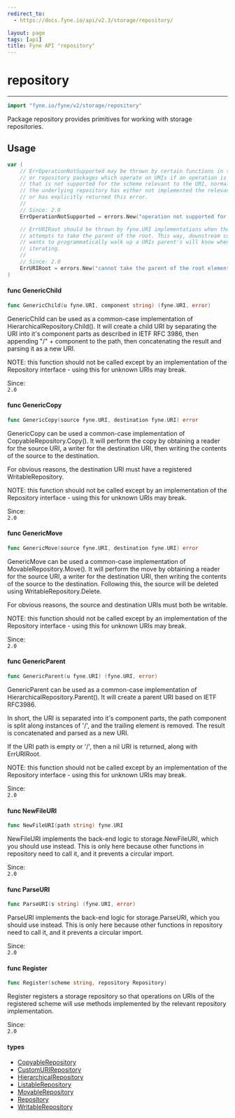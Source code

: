 ```yaml
---
redirect_to:
  - https://docs.fyne.io/api/v2.3/storage/repository/

layout: page
tags: [api]
title: Fyne API "repository"
---
```



# repository
---
```go
import "fyne.io/fyne/v2/storage/repository"
```

Package repository provides primitives for working with storage repositories.

## Usage

```go
var (
	// ErrOperationNotSupported may be thrown by certain functions in the storage
	// or repository packages which operate on URIs if an operation is attempted
	// that is not supported for the scheme relevant to the URI, normally because
	// the underlying repository has either not implemented the relevant function,
	// or has explicitly returned this error.
	//
	// Since: 2.0
	ErrOperationNotSupported = errors.New("operation not supported for this URI")

	// ErrURIRoot should be thrown by fyne.URI implementations when the caller
	// attempts to take the parent of the root. This way, downstream code that
	// wants to programmatically walk up a URIs parent's will know when to stop
	// iterating.
	//
	// Since: 2.0
	ErrURIRoot = errors.New("cannot take the parent of the root element in a URI")
)
```

#### func  GenericChild

```go
func GenericChild(u fyne.URI, component string) (fyne.URI, error)
```
GenericChild can be used as a common-case implementation of HierarchicalRepository.Child(). It will create a child URI by separating the URI into it's component parts as described in IETF RFC 3986, then appending "/" + component to the path, then concatenating the result and parsing it as a new URI.

NOTE: this function should not be called except by an implementation of the Repository interface - using this for unknown URIs may break.


<div class="since">Since: <code>
2.0</code></div>

#### func  GenericCopy

```go
func GenericCopy(source fyne.URI, destination fyne.URI) error
```
GenericCopy can be used a common-case implementation of CopyableRepository.Copy(). It will perform the copy by obtaining a reader for the source URI, a writer for the destination URI, then writing the contents of the source to the destination.

For obvious reasons, the destination URI must have a registered WritableRepository.

NOTE: this function should not be called except by an implementation of the Repository interface - using this for unknown URIs may break.


<div class="since">Since: <code>
2.0</code></div>

#### func  GenericMove

```go
func GenericMove(source fyne.URI, destination fyne.URI) error
```
GenericMove can be used a common-case implementation of MovableRepository.Move(). It will perform the move by obtaining a reader for the source URI, a writer for the destination URI, then writing the contents of the source to the destination. Following this, the source will be deleted using WritableRepository.Delete.

For obvious reasons, the source and destination URIs must both be writable.

NOTE: this function should not be called except by an implementation of the Repository interface - using this for unknown URIs may break.


<div class="since">Since: <code>
2.0</code></div>

#### func  GenericParent

```go
func GenericParent(u fyne.URI) (fyne.URI, error)
```
GenericParent can be used as a common-case implementation of HierarchicalRepository.Parent(). It will create a parent URI based on IETF RFC3986.

In short, the URI is separated into it's component parts, the path component is split along instances of '/', and the trailing element is removed. The result is concatenated and parsed as a new URI.

If the URI path is empty or '/', then a nil URI is returned, along with ErrURIRoot.

NOTE: this function should not be called except by an implementation of the Repository interface - using this for unknown URIs may break.


<div class="since">Since: <code>
2.0</code></div>

#### func  NewFileURI

```go
func NewFileURI(path string) fyne.URI
```
NewFileURI implements the back-end logic to storage.NewFileURI, which you should use instead. This is only here because other functions in repository need to call it, and it prevents a circular import.


<div class="since">Since: <code>
2.0</code></div>

#### func  ParseURI

```go
func ParseURI(s string) (fyne.URI, error)
```
ParseURI implements the back-end logic for storage.ParseURI, which you should use instead. This is only here because other functions in repository need to call it, and it prevents a circular import.


<div class="since">Since: <code>
2.0</code></div>

#### func  Register

```go
func Register(scheme string, repository Repository)
```
Register registers a storage repository so that operations on URIs of the registered scheme will use methods implemented by the relevant repository implementation.


<div class="since">Since: <code>
2.0</code></div>

#### types

 * [CopyableRepository](copyablerepository.html)
 * [CustomURIRepository](customurirepository.html)
 * [HierarchicalRepository](hierarchicalrepository.html)
 * [ListableRepository](listablerepository.html)
 * [MovableRepository](movablerepository.html)
 * [Repository](repository.html)
 * [WritableRepository](writablerepository.html)
